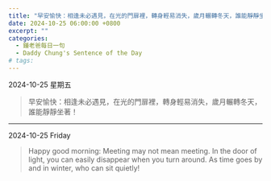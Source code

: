```yaml
---
title: "早安愉快：相逢未必遇見，在光的門扉裡，轉身輕易消失，歲月輾轉冬天，誰能靜靜坐著！ <br> Happy good morning: Meeting may not mean meeting. In the door of light, you can easily disappear when you turn around. As time goes by and in winter, who can sit quietly!"
date: 2024-10-25 06:00:00 +0800
excerpt: ""
categories:
  - 鍾老爸每日一句
  - Daddy Chung's Sentence of the Day
# tags:
---
```


2024-10-25 星期五

> 早安愉快：相逢未必遇見，在光的門扉裡，轉身輕易消失，歲月輾轉冬天，誰能靜靜坐著！

---

2024-10-25 Friday

> Happy good morning: Meeting may not mean meeting. In the door of light, you can easily disappear when you turn around. As time goes by and in winter, who can sit quietly!
